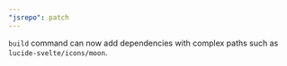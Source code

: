 ```yaml
---
"jsrepo": patch
---
```


`build` command can now add dependencies with complex paths such as `lucide-svelte/icons/moon`.

